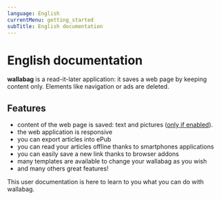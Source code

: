 ```yaml
---
language: English
currentMenu: getting_started
subTitle: English documentation
---
```


# English documentation

**wallabag** is a read-it-later application: it saves a web page by keeping content only. Elements like navigation or ads are deleted.

## Features

* content of the web page is saved: text and pictures ([only if enabled](Administrator/Hidden_options.md)).
* the web application is responsive
* you can export articles into ePub
* you can read your articles offline thanks to smartphones applications
* you can easily save a new link thanks to browser addons
* many templates are available to change your wallabag as you wish
* and many others great features!

This user documentation is here to learn to you what you can do with wallabag.
